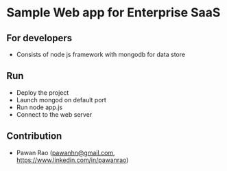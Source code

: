 # Sample Web app for Enterprise SaaS 

## For developers
- Consists of node js framework with mongodb for data store
 
## Run
- Deploy the project 
- Launch mongod on default port
- Run node app.js
- Connect to the web server

## Contribution
- Pawan Rao (pawanhn@gmail.com, https://www.linkedin.com/in/pawanrao)